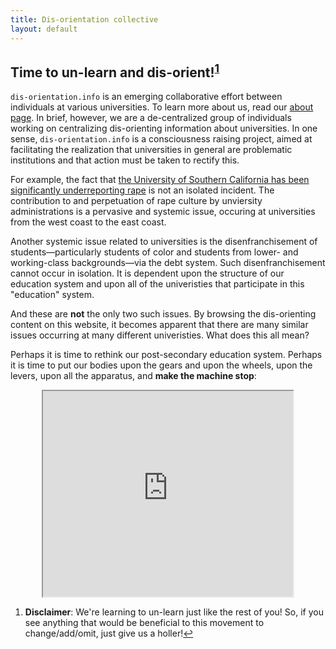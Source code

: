 ```yaml
---
title: Dis-orientation collective
layout: default
---
```


## Time to un-learn and dis-orient!<sup><a href="#fn-item1" id="fn-return1">1</a></sup>

`dis-orientation.info` is an emerging collaborative effort between individuals at various universities. To learn more about us, read our [about page](http://dis-orientation.info/about). In brief, however, we are a de-centralized group of individuals working on centralizing dis-orienting information about universities. In one sense, `dis-orientation.info` is a consciousness raising project, aimed at facilitating the realization that universities in general are problematic institutions and that action must be taken to rectify this.

For example, the fact that [the University of Southern California has been significantly underreporting rape](http://articles.latimes.com/2013/oct/07/local/la-me-college-assaults-20131008) is not an isolated incident. The contribution to and perpetuation of rape culture by unviersity administrations is a pervasive and systemic issue, occuring at universities from the west coast to the east coast.

Another systemic issue related to universities is the disenfranchisement of students&#8212;particularly students of color and students from lower- and working-class backgrounds&#8212;via the debt system. Such disenfranchisement cannot occur in isolation. It is dependent upon the structure of our education system and upon all of the univeristies that participate in this "education" system.

And these are **not** the only two such issues. By browsing the dis-orienting content on this website, it becomes apparent that there are  many similar issues occurring at many different univeristies. What does this all mean?

Perhaps it is time to rethink our post-secondary education system. Perhaps it is time to put our bodies upon the gears and upon the wheels, upon the levers, upon all the apparatus, and **make the machine stop**:

<iframe width="400" height="329" style="display:block;margin:0 auto;" src="http://www.youtube.com/embed/PhFvZRT7Ds0"></iframe>

<footer>
<ol class="foot-notes">
	<li id="fn-item1"><strong>Disclaimer</strong>: We're learning to un-learn just like the rest of you! So, if you see anything that would be beneficial to this movement to change/add/omit, just  give us a holler!<a href="#fn-return1">↩</a></li>
</ol>
</footer>